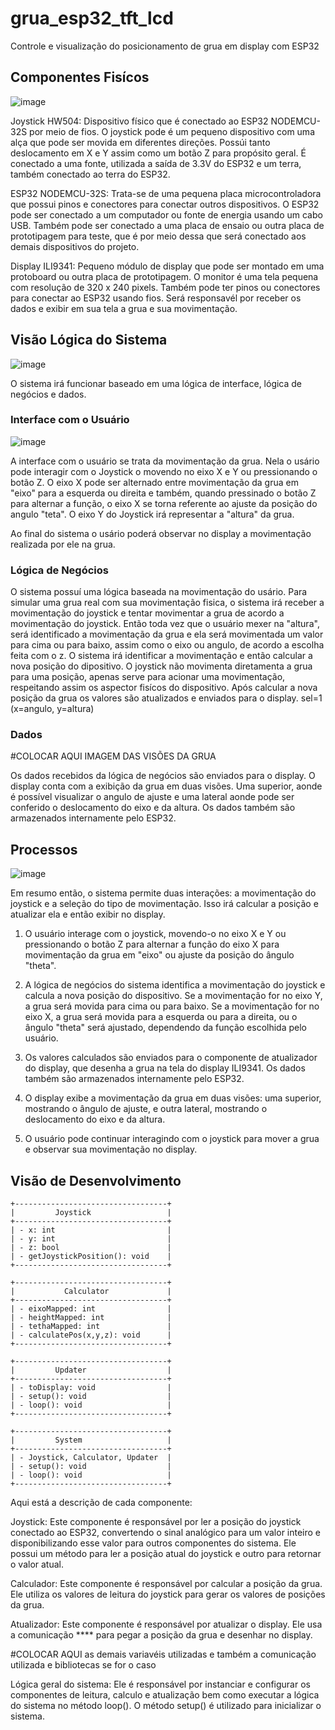 # grua_esp32_tft_lcd
Controle e visualização do posicionamento de grua em display com ESP32

## Componentes Fisícos

![image](https://user-images.githubusercontent.com/50549048/230969561-1447cf24-667f-4433-8fed-da2bd0bc41f2.png)

Joystick HW504: Dispositivo físico que é conectado ao ESP32 NODEMCU-32S por meio de fios. O joystick pode é um pequeno dispositivo com uma alça que pode ser movida em diferentes direções. Possúi tanto deslocamento em X e Y assim como um botão Z para propósito geral. É conectado a uma fonte, utilizada a saída de 3.3V do ESP32 e um terra, também conectado ao terra do ESP32. 

ESP32 NODEMCU-32S: Trata-se de uma pequena placa microcontroladora que possui pinos e conectores para conectar outros dispositivos. O ESP32 pode ser conectado a um computador ou fonte de energia usando um cabo USB. Também pode ser conectado a uma placa de ensaio ou outra placa de prototipagem para teste, que é por meio dessa que será conectado aos demais dispositivos do projeto.

Display ILI9341: Pequeno módulo de display que pode ser montado em uma protoboard ou outra placa de prototipagem. O monitor é uma tela pequena com resolução de 320 x 240 pixels. Também pode ter pinos ou conectores para conectar ao ESP32 usando fios. Será responsavél por receber os dados e exibir em sua tela a grua e sua movimentação.

## Visão Lógica do Sistema

![image](https://user-images.githubusercontent.com/50549048/230977207-ff67472e-96d2-423b-ae94-1b2ef827fcd4.png)

O sistema irá funcionar baseado em uma lógica de interface, lógica de negócios e dados. 

### Interface com o Usuário

![image](https://user-images.githubusercontent.com/50549048/230971363-cf8e0a68-2726-44d6-8a1f-437d6b7cf16b.png)

A interface com o usuário se trata da movimentação da grua. Nela o usário pode interagir com o Joystick o movendo no eixo X e Y ou pressionando o botão Z. O eixo X pode ser alternado entre movimentação da grua em "eixo" para a esquerda ou direita e também, quando pressinado o botão Z para alternar a função, o eixo X se torna referente ao ajuste da posição do angulo "teta". O eixo Y do Joystick irá representar a "altura" da grua.

Ao final do sistema o usário poderá observar no display a movimentação realizada por ele na grua.

### Lógica de Negócios
O sistema possuí uma lógica baseada na movimentação do usário. Para simular uma grua real com sua movimentação fisica, o sistema irá receber a movimentação do joystick e tentar movimentar a grua de acordo a movimentação do joystick. Então toda vez que o usuário mexer na "altura", será identificado a movimentação da grua e ela será movimentada um valor para cima ou para baixo, assim como o eixo ou angulo, de acordo a escolha feita com o z. O sistema irá identificar a movimentação e então calcular a nova posição do dipositivo. O joystick não movimenta diretamenta a grua para uma posição, apenas serve para acionar uma movimentação, respeitando assim os aspector fisícos do dispositivo. Após calcular a nova posição da grua os valores são atualizados e enviados para o display. sel=1 (x=angulo, y=altura)

### Dados

#COLOCAR AQUI IMAGEM DAS VISÕES DA GRUA

Os dados recebidos da lógica de negócios são enviados para o display. O display conta com a exibição da grua em duas visões. Uma superior, aonde é possível visualizar o angulo de ajuste e uma lateral aonde pode ser conferido o deslocamento do eixo e da altura. Os dados também são armazenados internamente pelo ESP32.

## Processos

![image](https://user-images.githubusercontent.com/50549048/230979712-933fd559-39bd-4b5b-aa0b-a98f6182291b.png)

Em resumo então, o sistema permite duas interações: a movimentação do joystick e a seleção do tipo de movimentação. Isso irá calcular a posição e atualizar ela e então exibir no display.

1. O usuário interage com o joystick, movendo-o no eixo X e Y ou pressionando o botão Z para alternar a função do eixo X para movimentação da grua em "eixo" ou ajuste da posição do ângulo "theta".

2. A lógica de negócios do sistema identifica a movimentação do joystick e calcula a nova posição do dispositivo. Se a movimentação for no eixo Y, a grua será movida para cima ou para baixo. Se a movimentação for no eixo X, a grua será movida para a esquerda ou para a direita, ou o ângulo "theta" será ajustado, dependendo da função escolhida pelo usuário.

3. Os valores calculados são enviados para o componente de atualizador do display, que desenha a grua na tela do display ILI9341. Os dados também são armazenados internamente pelo ESP32.

4. O display exibe a movimentação da grua em duas visões: uma superior, mostrando o ângulo de ajuste, e outra lateral, mostrando o deslocamento do eixo e da altura.

5. O usuário pode continuar interagindo com o joystick para mover a grua e observar sua movimentação no display.
 
## Visão de Desenvolvimento

```
+----------------------------------+
|         Joystick                 |
+----------------------------------+
| - x: int                         |
| - y: int                         | 
| - z: bool                        |
| - getJoystickPosition(): void    |
+----------------------------------+

+----------------------------------+
|           Calculator             |
+----------------------------------+
| - eixoMapped: int                |
| - heightMapped: int              |
| - tethaMapped: int               |
| - calculatePos(x,y,z): void      |
+----------------------------------+

+----------------------------------+
|         Updater                  |
+----------------------------------+
| - toDisplay: void                |
| - setup(): void                  |
| - loop(): void                   |
+----------------------------------+

+----------------------------------+
|         System                   |
+----------------------------------+
| - Joystick, Calculator, Updater  |
| - setup(): void                  |
| - loop(): void                   |
+----------------------------------+
```
Aqui está a descrição de cada componente:

Joystick: Este componente é responsável por ler a posição do joystick conectado ao ESP32, convertendo o sinal analógico para um valor inteiro e disponibilizando esse valor para outros componentes do sistema. Ele possui um método para ler a posição atual do joystick e outro para retornar o valor atual.

Calculador: Este componente é responsável por calcular a posição da grua. Ele utiliza os valores de leitura do joystick para gerar os valores de posições da grua.

Atualizador: Este componente é responsável por atualizar o display. Ele usa a comunicação **** para pegar a posição da grua e desenhar no display.

#COLOCAR AQUI as demais variavéis utilizadas e também a comunicação utilizada e bibliotecas se for o caso

Lógica geral do sistema: Ele é responsável por instanciar e configurar os componentes de leitura, calculo e atualização bem como executar a lógica do sistema no método loop(). O método setup() é utilizado para inicializar o sistema.
